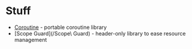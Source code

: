 Stuff
=====

* [Coroutine](/Coroutine) - portable coroutine library
* [Scope Guard](/Scope\ Guard) - header-only library to ease resource management
